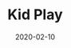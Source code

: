 ---
template: SingleToy
title: Kid Play
status: Featured / Published
date: '2020-02-10'
featuredImage: https://brincadeira.co/products/list_kidplay.png
price: R$300,00
excerpt: >-
  É um multi atividades tematizado com impressão digital possui diversos obstáculos. Brinquedo seguro com telas de proteção de alta resistência, ele valoriza práticas corporais em grupo de forma dinâmica e muito divertida.
categories:
  - category: Infláveis
meta:
  canonicalLink: 'https://brincadeira.co/brinquedos/kid-play/'
  description: É um multi atividades tematizado com impressão digital possui diversos obstáculos.
  noindex: false
  title: Kid Play
---